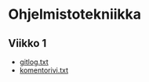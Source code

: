 # Ohjelmistotekniikka

## Viikko 1

* [gitlog.txt](https://github.com/villeheikkila/ot-harjoitustyo/blob/master/laskarit/viikko1/komentorivi.txt)
* [komentorivi.txt](https://github.com/villeheikkila/ot-harjoitustyo/blob/master/laskarit/viikko1/gitlog.txt)
